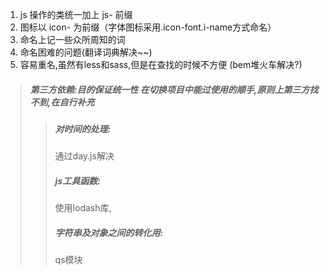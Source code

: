 1. js 操作的类统一加上 js- 前缀
2. 图标以 icon- 为前缀（字体图标采用.icon-font.i-name方式命名）
3. 命名上记一些众所周知的词
4. 命名困难的问题(翻译词典解决~~)
5. 容易重名,虽然有less和sass,但是在查找的时候不方便 (bem堆火车解决?)


>#####  第三方依赖:目的保证统一性 在切换项目中能过使用的顺手,原则上第三方找不到,在自行补充
>> ##### 对时间的处理:
>>通过day.js解决
>>##### js工具函数:
>>使用lodash库,
>>##### 字符串及对象之间的转化用:
>>qs模块